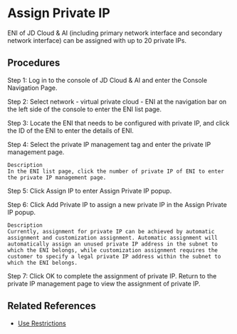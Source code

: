 # Assign Private IP

ENI of JD Cloud & AI (including primary network interface and secondary network interface) can be assigned with up to 20 private IPs.

## Procedures
Step 1: Log in to the console of JD Cloud & AI and enter the Console Navigation Page.

Step 2: Select network - virtual private cloud - ENI at the navigation bar on the left side of the console to enter the ENI list page.

Step 3: Locate the ENI that needs to be configured with private IP, and click the ID of the ENI to enter the details of ENI.

Step 4: Select the private IP management tag and enter the private IP management page.

	Description
	In the ENI list page, click the number of private IP of ENI to enter the private IP management page.

Step 5: Click Assign IP to enter Assign Private IP popup.

Step 6: Click Add Private IP to assign a new private IP in the Assign Private IP popup.

	Description
	Currently, assignment for private IP can be achieved by automatic assignment and customization assignment. Automatic assignment will automatically assign an unused private IP address in the subnet to which the ENI belongs, while customization assignment requires the customer to specify a legal private IP address within the subnet to which the ENI belongs.

Step 7: Click OK to complete the assignment of private IP. Return to the private IP management page to view the assignment of private IP.

## Related References

- [Use Restrictions](../../Introduction/Restrictions.md)

